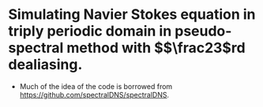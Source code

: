 # Simulating Navier Stokes equation in triply periodic domain in pseudo-spectral method with $$\frac23$rd dealiasing. 

* Much of the idea of the code is borrowed from https://github.com/spectralDNS/spectralDNS.
